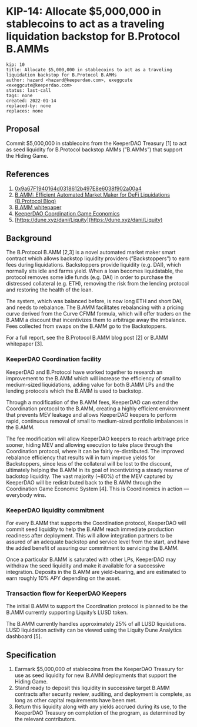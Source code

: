 # KIP-14: Allocate $5,000,000 in stablecoins to act as a traveling liquidation backstop for B.Protocol B.AMMs
```
kip: 10
title: Allocate $5,000,000 in stablecoins to act as a traveling liquidation backstop for B.Protocol B.AMMs
author: hazard <hazard@keeperdao.com>, exeggcute <exeggcute@keeperdao.com>
status: last-call
tags: none
created: 2022-01-14
replaced-by: none
replaces: none
```
## Proposal

Commit $5,000,000 in stablecoins from the KeeperDAO Treasury [1] to act as seed liquidity for B.Protocol backstop AMMs (”B.AMMs”) that support the Hiding Game.

## References

1. [0x9a67F1940164d0318612b497E8e6038f902a00a4](https://app.zerion.io/0x9a67F1940164d0318612b497E8e6038f902a00a4)
2. [B.AMM: Efficient Automated Market Maker for DeFi Liquidations (B.Protocol Blog)](https://medium.com/b-protocol/b-amm-efficient-automated-market-maker-for-defi-liquidations-fea7b0fdc0c5)
3. [B.AMM whitepaper](https://cloudflare-ipfs.com/ipfs/Qmb2ZMk7F48jYSwJczdJeqXJz7CZVh8H4KnfyNdHZSMRG5)
4. [KeeperDAO Coordination Game Economics](https://docs.keeperdao.com/reference/developers/coordination-game/economics)
5. [https://dune.xyz/dani/Liquity](https://dune.xyz/dani/Liquity)

## Background

The B.Protocol B.AMM [2,3] is a novel automated market maker smart contract which allows backstop liquidity providers (”Backstoppers”) to earn fees during liquidations. Backstoppers provide liquidity (e.g. DAI), which normally sits idle and farms yield. When a loan becomes liquidatable, the protocol removes some idle funds (e.g. DAI) in order to purchase the distressed collateral (e.g. ETH), removing the risk from the lending protocol and restoring the health of the loan. 

The system, which was balanced before, is now long ETH and short DAI, and needs to rebalance. The B.AMM facilitates rebalancing with a pricing curve derived from the Curve CFMM formula, which will offer traders on the B.AMM a discount that incentivizes them to arbitrage away the imbalance. Fees collected from swaps on the B.AMM go to the Backstoppers.

For a full report, see the B.Protocol B.AMM blog post [2] or B.AMM whitepaper [3].

### KeeperDAO Coordination facility

KeeperDAO and B.Protocol have worked together to research an improvement to the B.AMM which will increase the efficiency of small to medium-sized liquidations, adding value for both B.AMM LPs and the lending protocols which the B.AMM is used to backstop.

Through a modification of the B.AMM fees, KeeperDAO can extend the Coordination protocol to the B.AMM, creating a highly efficient environment that prevents MEV leakage and allows KeeperDAO keepers to perform rapid, continuous removal of small to medium-sized portfolio imbalances in the B.AMM. 

The fee modification will allow KeeperDAO keepers to reach arbitrage price sooner, hiding MEV and allowing execution to take place through the Coordination protocol, where it can be fairly re-distributed. The improved rebalance efficiency that results will in turn improve yields for Backstoppers, since less of the collateral will be lost to the discount, ultimately helping the B.AMM in its goal of incentivizing a steady reserve of backstop liquidity. The vast majority (~80%) of the MEV captured by KeeperDAO will be redistributed back to the B.AMM through the Coordination Game Economic System [4]. This is Coordinomics in action — everybody wins.

### KeeperDAO liquidity commitment

For every B.AMM that supports the Coordination protocol, KeeperDAO will commit seed liquidity to help the B.AMM reach immediate production readiness after deployment. This will allow integration partners to be assured of an adequate backstop and service level from the start, and have the added benefit of assuring our commitment to servicing the B.AMM.

Once a particular B.AMM is saturated with other LPs, KeeperDAO may withdraw the seed liquidity and make it available for a successive integration. Deposits in the B.AMM are yield-bearing, and are estimated to earn roughly 10% APY depending on the asset.

### Transaction flow for KeeperDAO Keepers

The initial B.AMM to support the Coordination protocol is planned to be the B.AMM currently supporting Liquity’s LUSD token.

The B.AMM currently handles approximately 25% of all LUSD liquidations. LUSD liquidation activity can be viewed using the Liquity Dune Analytics dashboard [5].

## Specification

1. Earmark $5,000,000 of stablecoins from the KeeperDAO Treasury for use as seed liquidity for new B.AMM deployments that support the Hiding Game.
2. Stand ready to deposit this liquidity in successive target B.AMM contracts after security review, auditing, and deployment is complete, as long as other capital requirements have been met.
3. Return this liquidity along with any yields accrued during its use, to the KeeperDAO Treasury on completion of the program, as determined by the relevant contributors.
